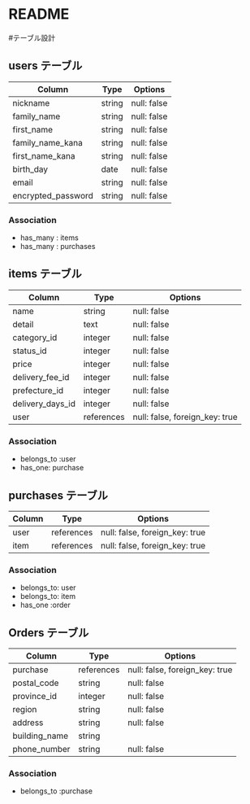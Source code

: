 # README


#テーブル設計

## users テーブル

| Column                |  Type   |  Options    |
| --------------------- | ------- | ----------- |
| nickname              | string  | null: false |
| family_name           | string  | null: false |
| first_name            | string  | null: false |
| family_name_kana      | string  | null: false |
| first_name_kana       | string  | null: false |
| birth_day             | date    | null: false |
| email                 | string  | null: false |
| encrypted_password    | string  | null: false |


### Association

- has_many : items
- has_many : purchases




## items テーブル

| Column           |  Type      | Options                        |
| ---------------- |----------- | ------------------------------ |
| name             | string     | null: false                    |
| detail           | text       | null: false                    |
| category_id      | integer    | null: false                    |
| status_id        | integer    | null: false                    |
| price            | integer    | null: false                    |
| delivery_fee_id  | integer    | null: false                    |
| prefecture_id        | integer    | null: false                    |
| delivery_days_id | integer    | null: false                    |
| user             | references | null: false, foreign_key: true |          

### Association

- belongs_to :user
- has_one: purchase


## purchases テーブル

| Column        |  Type      |  Options                       |
|-------------- | ---------- | ------------------------------ |
| user          | references | null: false, foreign_key: true | 
| item          | references | null: false, foreign_key: true |

### Association

- belongs_to: user
- belongs_to: item
- has_one :order



## Orders テーブル

| Column        |  Type      |  Options                       |
|-------------- | ---------- | ------------------------------ |
| purchase      | references | null: false, foreign_key: true |
| postal_code   | string     | null: false                    |
| province_id   | integer    | null: false                    |
| region        | string     | null: false                    |
| address       | string     | null: false                    |
| building_name | string     |                                | 
| phone_number  | string     | null: false                    |

### Association

- belongs_to :purchase

